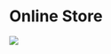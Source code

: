 # Online Store 

![](https://scotch-res.cloudinary.com/image/upload/dpr_3,w_300,q_auto:good,f_auto/media/1/byMZLFJFSeqfXhCCFPSo_build-a-shop-with-vue.png.jpg)
